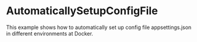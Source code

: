 # AutomaticallySetupConfigFile
This example shows how to automatically set up config file appsettings.json in different environments at Docker.
